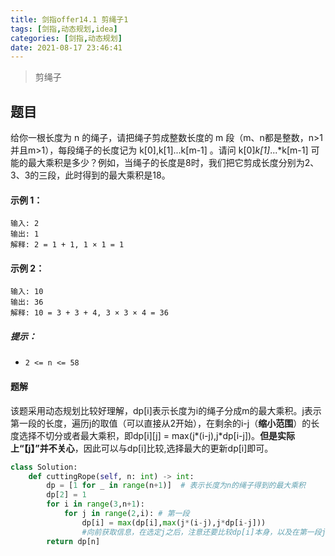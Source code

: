 ```yaml
---
title: 剑指offer14.1 剪绳子1
tags: [剑指,动态规划,idea]
categories: [剑指,动态规划]
date: 2021-08-17 23:46:41
---
```


>剪绳子

## 题目

给你一根长度为 n 的绳子，请把绳子剪成整数长度的 m 段（m、n都是整数，n>1并且m>1），每段绳子的长度记为 k[0],k[1]...k[m-1] 。请问 k[0]*k[1]*...*k[m-1] 可能的最大乘积是多少？例如，当绳子的长度是8时，我们把它剪成长度分别为2、3、3的三段，此时得到的最大乘积是18。

#### 示例 1：

```
输入: 2
输出: 1
解释: 2 = 1 + 1, 1 × 1 = 1
```

#### 示例 2：

```
输入: 10
输出: 36
解释: 10 = 3 + 3 + 4, 3 × 3 × 4 = 36
```

##### 提示：

- `2 <= n <= 58`

#### 题解

该题采用动态规划比较好理解，dp[i]表示长度为i的绳子分成m的最大乘积。j表示第一段的长度，遍历j的取值（可以直接从2开始），在剩余的i-j（**缩小范围**）的长度选择不切分或者最大乘积，即dp\[i][j] = max(j\*(i-j),j\*dp[i-j])。**但是实际上“【j】”并不关心**，因此可以与dp[i]比较,选择最大的更新dp[i]即可。

```python
class Solution:
    def cuttingRope(self, n: int) -> int:
        dp = [1 for _ in range(n+1)]  # 表示长度为n的绳子得到的最大乘积
        dp[2] = 1
        for i in range(3,n+1):
            for j in range(2,i): # 第一段
                dp[i] = max(dp[i],max(j*(i-j),j*dp[i-j])) 
                #向前获取信息，在选定j之后，注意还要比较dp[i]本身，以及在第一段j的基础上剩下的是否切
        return dp[n]

```

